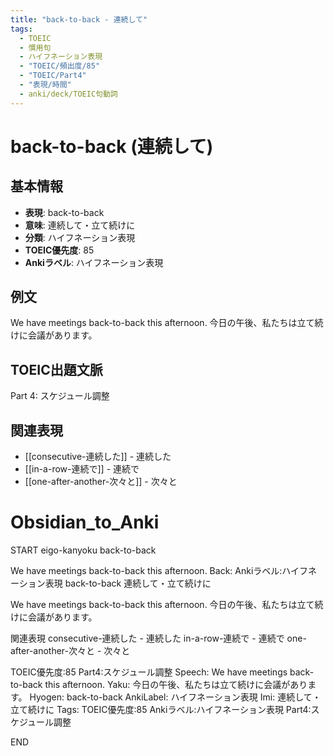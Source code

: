 ```yaml
---
title: "back-to-back - 連続して"
tags:
  - TOEIC
  - 慣用句
  - ハイフネーション表現
  - "TOEIC/頻出度/85"
  - "TOEIC/Part4"
  - "表現/時間"
  - anki/deck/TOEIC句動詞
---
```


# back-to-back (連続して)

## 基本情報
- **表現**: back-to-back
- **意味**: 連続して・立て続けに
- **分類**: ハイフネーション表現
- **TOEIC優先度**: 85
- **Ankiラベル**: ハイフネーション表現

## 例文
We have meetings back-to-back this afternoon.
今日の午後、私たちは立て続けに会議があります。

## TOEIC出題文脈
Part 4: スケジュール調整

## 関連表現
- [[consecutive-連続した]] - 連続した
- [[in-a-row-連続で]] - 連続で
- [[one-after-another-次々と]] - 次々と

# Obsidian_to_Anki
START
eigo-kanyoku
back-to-back

We have meetings back-to-back this afternoon.
Back: 
Ankiラベル:ハイフネーション表現
back-to-back
連続して・立て続けに

We have meetings back-to-back this afternoon.
今日の午後、私たちは立て続けに会議があります。

関連表現
consecutive-連続した - 連続した
in-a-row-連続で - 連続で
one-after-another-次々と - 次々と

TOEIC優先度:85
Part4:スケジュール調整
Speech: We have meetings back-to-back this afternoon.
Yaku: 今日の午後、私たちは立て続けに会議があります。
Hyogen: back-to-back
AnkiLabel: ハイフネーション表現
Imi: 連続して・立て続けに
Tags: TOEIC優先度:85 Ankiラベル:ハイフネーション表現 Part4:スケジュール調整
<!--ID: 1751043216895-->
END

